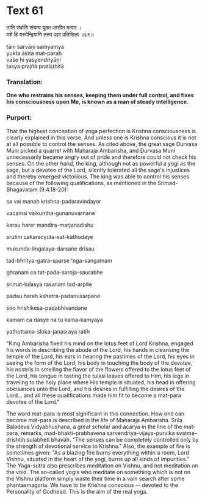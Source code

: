 # Text 61

तानि सर्वाणि संयम्य युक्त आसीत मत्परः ।  
वशे हि यस्येन्द्रियाणि तस्य प्रज्ञा प्रतिष्ठिता ॥६१॥

tāni sarvāṇi saḿyamya  
yukta āsīta mat-paraḥ  
vaśe hi yasyendriyāṇi  
tasya prajñā pratiṣṭhitā



### Translation:

**One who restrains his senses, keeping them under full control, and fixes his consciousness upon Me, is known as a man of steady intelligence.**

### Purport:

That the highest conception of yoga perfection is Krishna consciousness is clearly explained in this verse. And unless one is Krishna conscious it is not at all possible to control the senses. As cited above, the great sage Durvasa Muni picked a quarrel with Maharaja Ambarisha, and Durvasa Muni unnecessarily became angry out of pride and therefore could not check his senses. On the other hand, the king, although not as powerful a yogi as the sage, but a devotee of the Lord, silently tolerated all the sage's injustices and thereby emerged victorious. The king was able to control his senses because of the following qualifications, as mentioned in the Srimad-Bhagavatam (9.4.18-20):

sa vai manah krishna-padaravindayor

vacamsi vaikuntha-gunanuvarnane

karau harer mandira-marjanadishu

srutim cakaracyuta-sat-kathodaye

mukunda-lingalaya-darsane drisau

tad-bhritya-gatra-sparse 'nga-sangamam

ghranam ca tat-pada-saroja-saurabhe

srimat-tulasya rasanam tad-arpite

padau hareh kshetra-padanusarpane

siro hrishikesa-padabhivandane

kamam ca dasye na tu kama-kamyaya

yathottama-sloka-janasraya ratih

"King Ambarisha fixed his mind on the lotus feet of Lord Krishna, engaged his words in describing the abode of the Lord, his hands in cleansing the temple of the Lord, his ears in hearing the pastimes of the Lord, his eyes in seeing the form of the Lord, his body in touching the body of the devotee, his nostrils in smelling the flavor of the flowers offered to the lotus feet of the Lord, his tongue in tasting the tulasi leaves offered to Him, his legs in traveling to the holy place where His temple is situated, his head in offering obeisances unto the Lord, and his desires in fulfilling the desires of the Lord... and all these qualifications made him fit to become a mat-para devotee of the Lord."

The word mat-para is most significant in this connection. How one can become mat-para is described in the life of Maharaja Ambarisha. Srila Baladeva Vidyabhushana, a great scholar and acarya in the line of the mat-para, remarks, mad-bhakti-prabhavena sarvendriya-vijaya-purvika svatma-drishtih sulabheti bhavah. "The senses can be completely controlled only by the strength of devotional service to Krishna." Also, the example of fire is sometimes given: "As a blazing fire burns everything within a room, Lord Vishnu, situated in the heart of the yogi, burns up all kinds of impurities." The Yoga-sutra also prescribes meditation on Vishnu, and not meditation on the void. The so-called yogis who meditate on something which is not on the Vishnu platform simply waste their time in a vain search after some phantasmagoria. We have to be Krishna conscious -- devoted to the Personality of Godhead. This is the aim of the real yoga.